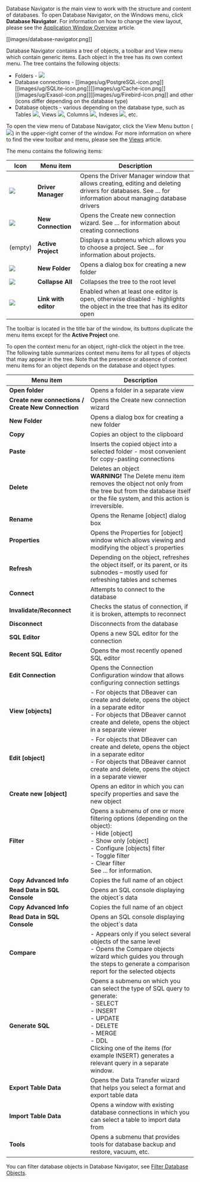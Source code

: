 Database Navigator is the main view to work with the structure and content of databases. To open Database Navigator, on the Windows menu, click **Database Navigator**. For information on how to change the view layout, please see the [Application Window Overview](https://github.com/serge-rider/dbeaver/wiki/Application-Window-Overview) article.

[[images/database-navigator.png]]

Database Navigator contains a tree of objects, a toolbar and View menu which contain generic items. Each object in the tree has its own context menu.
The tree contains the following objects:
* Folders - <img src="https://www.dropbox.com/s/kxehrqzy14u88d4/Connection%20folder%20icon.png?raw=1">
* Database connections - [[images/ug/PostgreSQL-icon.png]][[images/ug/SQLite-icon.png]][[images/ug/Cache-icon.png]][[images/ug/Exasol-icon.png]][[images/ug/Firebird-icon.png]] and other (icons differ depending on the database type)
* Database objects - various depending on the database type, such as Tables <img src="https://www.dropbox.com/s/f4dsi8knfu62v7k/Table%20icon.png?raw=1">, Views <img src="https://www.dropbox.com/s/2plf0fwwaorw82l/View%20icon.png?raw=1">, Columns <img src="https://www.dropbox.com/s/wxffh1j7sd8m2sp/Column%20icons.png?raw=1">, Indexes <img src="https://www.dropbox.com/s/bkegxqbvrohucqq/Index%20icon.png?raw=1">, etc.

To open the view menu of Database Navigator, click the View Menu button (<img src="https://www.dropbox.com/s/k4ut6zbp5apbcdo/View%20menu%20icon.png?raw=1"/>) in the upper-right corner of the window. 
For more information on where to find the view toolbar and menu, please see the [Views](https://github.com/serge-rider/dbeaver/wiki/Views) article.

The menu contains the following items:

Icon|Menu item|Description
----|---------|-----------
<img src="https://www.dropbox.com/s/iwa48qjl029pkzh/Driver%20Manager%20icon.png?raw=1"> |**Driver Manager**|Opens the Driver Manager window that allows creating, editing and deleting drivers for databases. See … for information about managing database drivers
<img src="https://www.dropbox.com/s/dkysg3skiwl2n9e/New%20connection%20icon.png?raw=1"> |**New Connection**|Opens the Create new connection wizard. See … for information about creating connections
(empty) | **Active Project** |Displays a submenu which allows you to choose a project. See ... for information about projects.
<img src="https://www.dropbox.com/s/pg9eoar3zkyymem/New%20Folder%20icon.png?raw=1"> |**New Folder** |Opens a dialog box for creating a new folder
<img src="https://www.dropbox.com/s/jg92vpaegfm8alz/Collapse%20All%20icon.png?raw=1"> | **Collapse All** |Collapses the tree to the root level
<img src="https://www.dropbox.com/s/8ctcn4vmkfex5zt/Link%20with%20editor%20icon.png?raw=1"> | **Link with editor** | Enabled when at least one editor is open, otherwise disabled - highlights the object in the tree that has its editor open

The toolbar is located in the title bar of the window, its buttons duplicate the menu items except for the **Active Project** one. 

To open the context menu for an object, right-click the object in the tree. The following table summarizes context menu items for all types of objects that may appear in the tree. Note that the presence or absence of context menu items for an object depends on the database and object types.

Menu item|Description
---------|-----------
**Open folder**|Opens a folder in a separate view
**Create new connections / Create New Connection**|Opens the Create new connection wizard
**New Folder**|Opens a dialog box for creating a new folder
**Copy**|Copies an object to the clipboard 
**Paste**|Inserts the copied object into a selected folder - most convenient for copy-pasting connections
**Delete**|Deletes an object<br/> **WARNING!** The Delete menu item removes the object not only from the tree but from the database itself or the file system, and this action is irreversible. 
**Rename**|Opens the Rename [object] dialog box
**Properties**|Opens the Properties for [object] window which allows viewing and modifying the object`s properties
**Refresh**|Depending on the object, refreshes the object itself, or its parent, or its subnodes – mostly used for refreshing tables and schemes
**Connect**|Attempts to connect to the database
**Invalidate/Reconnect**|Checks the status of connection, if it is broken, attempts to reconnect
**Disconnect**|Disconnects from the database
**SQL Editor**|Opens a new SQL editor for the connection
**Recent SQL Editor**|Opens the most recently opened SQL editor
**Edit Connection**|Opens the Connection Configuration window that allows configuring connection settings
**View [objects]**|-	For objects that DBeaver can create and delete, opens the object in a separate editor<br/>-	For objects that DBeaver cannot create and delete, opens the object in a separate viewer
**Edit [object]**|-	For objects that DBeaver can create and delete, opens the object in a separate editor<br/>-	For objects that DBeaver cannot create and delete, opens the object in a separate viewer
**Create new [object]**|Opens an editor in which you can specify properties and save the new object
**Filter**|Opens a submenu of one or more filtering options (depending on the object):<br/>-	Hide [object]<br/>-	Show only [object]<br/>-	Configure [objects] filter<br/>-	Toggle filter<br/>-	Clear filter<br/> See ... for information.
**Copy Advanced Info**|Copies the full name of an object
**Read Data in SQL Console**|Opens an SQL console displaying the object`s data
**Copy Advanced Info**|Copies the full name of an object
**Read Data in SQL Console**|Opens an SQL console displaying the object`s data
**Compare**|- Appears only if you select several objects of the same level<br/> - Opens the Compare objects wizard which guides you through the steps to generate a comparison report for the selected objects
**Generate SQL**|Opens a submenu on which you can select the type of SQL query to generate:<br/>- SELECT<br/>- INSERT<br/>- UPDATE<br/>- DELETE<br/>- MERGE<br/>- DDL<br/> Clicking one of the items (for example INSERT) generates a relevant query in a separate window.
**Export Table Data**|Opens the Data Transfer wizard that helps you select a format and export table data 
**Import Table Data**|Opens a window with existing database connections in which you can select a table to import data from 
**Tools**|Opens a submenu that provides tools for database backup and restore, vacuum, etc.

You can filter database objects in Database Navigator, see [Filter Database Objects](https://github.com/serge-rider/dbeaver/wiki/Filter-Database-Objects).
